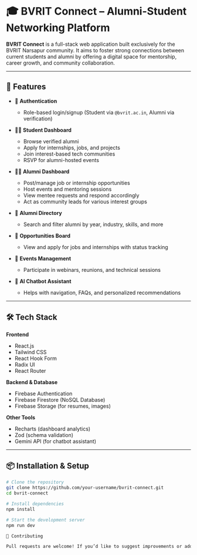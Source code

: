 # 🎓 BVRIT Connect – Alumni-Student Networking Platform

**BVRIT Connect** is a full-stack web application built exclusively for the BVRIT Narsapur community. It aims to foster strong connections between current students and alumni by offering a digital space for mentorship, career growth, and community collaboration.

---

## 🚀 Features

- 🔐 **Authentication**  
  - Role-based login/signup (Student via `@bvrit.ac.in`, Alumni via verification)
  
- 🧑‍🎓 **Student Dashboard**
  - Browse verified alumni
  - Apply for internships, jobs, and projects
  - Join interest-based tech communities
  - RSVP for alumni-hosted events

- 👩‍🏫 **Alumni Dashboard**
  - Post/manage job or internship opportunities
  - Host events and mentoring sessions
  - View mentee requests and respond accordingly
  - Act as community leads for various interest groups

- 📇 **Alumni Directory**
  - Search and filter alumni by year, industry, skills, and more

- 💼 **Opportunities Board**
  - View and apply for jobs and internships with status tracking

- 📅 **Events Management**
  - Participate in webinars, reunions, and technical sessions

- 🤖 **AI Chatbot Assistant**
  - Helps with navigation, FAQs, and personalized recommendations

---

## 🛠 Tech Stack

**Frontend**  
- React.js  
- Tailwind CSS  
- React Hook Form  
- Radix UI  
- React Router

**Backend & Database**  
- Firebase Authentication  
- Firebase Firestore (NoSQL Database)  
- Firebase Storage (for resumes, images)

**Other Tools**  
- Recharts (dashboard analytics)  
- Zod (schema validation)  
- Gemini API (for chatbot assistant)

---

## 📦 Installation & Setup

```bash
# Clone the repository
git clone https://github.com/your-username/bvrit-connect.git
cd bvrit-connect

# Install dependencies
npm install

# Start the development server
npm run dev

🤝 Contributing

Pull requests are welcome! If you’d like to suggest improvements or add new features, feel free to fork the repo and open a PR.